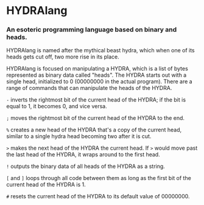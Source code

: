 # HYDRAlang
### An esoteric programming language based on binary and heads.

HYDRAlang is named after the mythical beast hydra, which when one of its heads gets cut off, two more rise in its place.

HYDRAlang is focused on manipulating a HYDRA, which is a list of bytes represented as binary data called "heads". The HYDRA starts out with a single head, initialized to 0 (00000000 in the actual program). There are a range of commands that can manipulate the heads of the HYDRA.  

`-` inverts the rightmost bit of the current head of the HYDRA; if the bit is equal to 1, it becomes 0, and vice versa.  

`;` moves the rightmost bit of the current head of the HYDRA to the end.  

`%` creates a new head of the HYDRA that's a copy of the current head, similar to a single hydra head becoming two after it is cut.  

`>` makes the next head of the HYDRA the current head. If `>` would move past the last head of the HYDRA, it wraps around to the first head.

 `!` outputs the binary data of all heads of the HYDRA as a string.
 
 `[` and `]` loops through all code between them as long as the first bit of the current head of the HYDRA is 1.
 
 `#` resets the current head of the HYDRA to its default value of 00000000.
